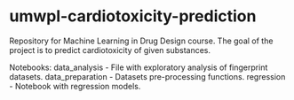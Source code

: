 # umwpl-cardiotoxicity-prediction
Repository for Machine Learning in Drug Design course. The goal of the project is to predict cardiotoxicity of given substances.

Notebooks:
data_analysis - File with exploratory analysis of fingerprint datasets.
data_preparation - Datasets pre-processing functions.
regression - Notebook with regression models.
